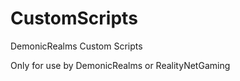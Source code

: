 CustomScripts
=============

DemonicRealms Custom Scripts


Only for use by DemonicRealms or RealityNetGaming
